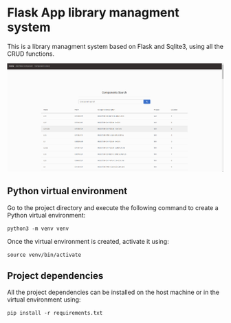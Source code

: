 # Flask App library managment system

This is a library managment system based on Flask and Sqlite3, using all the CRUD functions. 


![Flask app](https://github.com/ivshin365/flask_app_library_management-system_sqlite/blob/master/app/static/flask_app.png)

## Python virtual environment
Go to the project directory and execute the following command to create a Python virtual environment:

```
python3 -m venv venv
```
Once the virtual environment is created, activate it using:
```
source venv/bin/activate
```

## Project dependencies
All the project dependencies can be installed on the host machine or in the virtual environment using:
```
pip install -r requirements.txt
```
